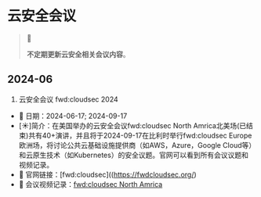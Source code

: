 # 云安全会议

> 🚥
>
> **不定期更新云安全相关会议内容**。

## 2024-06

1. 云安全会议 fwd:cloudsec 2024

- 📅 日期：2024-06-17; 2024-09-17
- [☀️]简介：在美国举办的云安全会议fwd:cloudsec North Amrica北美场(已结束)共有40+演讲，并且将于2024-09-17在比利时举行fwd:cloudsec Europe欧洲场，将讨论公共云基础设施提供商（如AWS，Azure，Google Cloud等）和云原生技术（如Kubernetes）的安全议题。官网可以看到所有会议议题和视频记录。
- 🔗 官网链接：[fwd:cloudsec]((https://fwdcloudsec.org/)
- 🔗 会议视频记录：[fwd:cloudsec North Amrica](https://www.youtube.com/watch?v=WY9VqDC5fTY&list=PLCPCP1pNWD7PoUaDtU_T9XJSJ6d7cSfjl&index=4)

